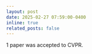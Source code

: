 ```yaml
---
layout: post
date: 2025-02-27 07:59:00-0400
inline: true
related_posts: false
---
```


1 paper was accepted to CVPR.
